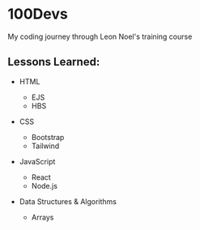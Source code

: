 # 100Devs
My coding journey through Leon Noel's training course

## Lessons Learned:
- HTML
  - EJS
  - HBS

- CSS
  - Bootstrap
  - Tailwind

- JavaScript
  - React
  - Node.js
 
- Data Structures & Algorithms
  - Arrays 
